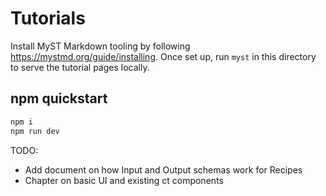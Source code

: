 # Tutorials

Install MyST Markdown tooling by following https://mystmd.org/guide/installing. Once set up, run `myst` in this directory to serve the tutorial pages locally.

## npm quickstart

```sh
npm i
npm run dev
```

TODO:
* Add document on how Input and Output schemas work for Recipes
* Chapter on basic UI and existing ct components
